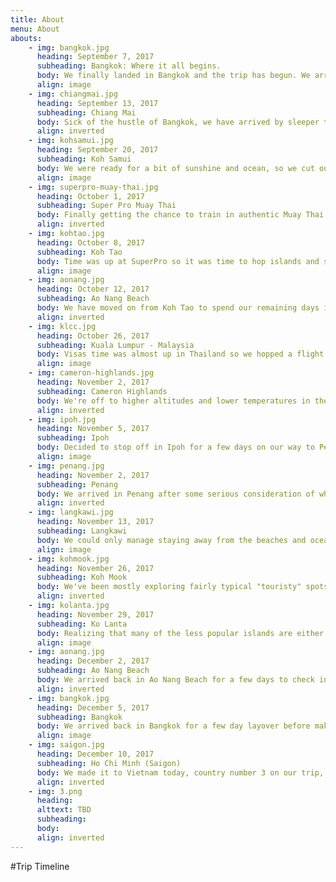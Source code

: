 ```yaml
---
title: About
menu: About
abouts:
    - img: bangkok.jpg
      heading: September 7, 2017
      subheading: Bangkok: Where it all begins.
      body: We finally landed in Bangkok and the trip has begun. We arrived without a plan and with nothing more than backpacks on our backs and some money in our pockets.
      align: image
    - img: chiangmai.jpg
      heading: September 13, 2017
      subheading: Chiang Mai
      body: Sick of the hustle of Bangkok, we have arrived by sleeper train in Chiang Mai for some good ol' fashion relaxing.
      align: inverted
    - img: kohsamui.jpg
      heading: September 20, 2017
      subheading: Koh Samui
      body: We were ready for a bit of sunshine and ocean, so we cut our time in Chiang Mai short and hit the islands!
      align: image
    - img: superpro-muay-thai.jpg
      heading: October 1, 2017
      subheading: Super Pro Muay Thai
      body: Finally getting the chance to train in authentic Muay Thai! Only for a week this time around though.
      align: inverted
    - img: kohtao.jpg
      heading: October 8, 2017
      subheading: Koh Tao
      body: Time was up at SuperPro so it was time to hop islands and see what life is like on the Island of Turtles.
      align: image
    - img: aonang.jpg
      heading: October 12, 2017
      subheading: Ao Nang Beach
      body: We have moved on from Koh Tao to spend our remaining days in Ao Nang beach before we leave for Malaysia.
      align: inverted
    - img: klcc.jpg
      heading: October 26, 2017
      subheading: Kuala Lumpur - Malaysia
      body: Visas time was almost up in Thailand so we hopped a flight across the border to see Malaysia. First stop, Kuala Lumpur!
      align: image   
    - img: cameron-highlands.jpg
      heading: November 2, 2017
      subheading: Cameron Highlands
      body: We're off to higher altitudes and lower temperatures in the Cameron Highlands. This mountainous region is home to valleys of tea plantations and farms as far as the eye can see.
      align: inverted
    - img: ipoh.jpg
      heading: November 5, 2017
      subheading: Ipoh
      body: Decided to stop off in Ipoh for a few days on our way to Penang. Cameron Highlands left us wanting to see more of Malaysias landscape and nature and we're hoping to get our fill here before hitting the next city.
      align: image
    - img: penang.jpg
      heading: November 2, 2017
      subheading: Penang
      body: We arrived in Penang after some serious consideration of whether to postpone our visit due to the major flooding in the region. We are staying in Georgetown and thankfully this area has recovered well.
      align: inverted
    - img: langkawi.jpg
      heading: November 13, 2017
      subheading: Langkawi
      body: We could only manage staying away from the beaches and ocean for so long. We have landed in Langkawi and are loving being back with the sun, sand, and water. The really cheap beers don't hurt either :)
      align: image
    - img: kohmook.jpg
      heading: November 26, 2017
      subheading: Koh Mook
      body: We've been mostly exploring fairly typical "touristy" spots on our trip with plenty of luxuries and decided that it was time to do some island hopping to the less popular islands of Thailand and get a better feel for the real island life. We're staying in small bungalows near the beach for $10/night.
      align: inverted
    - img: kolanta.jpg
      heading: November 29, 2017
      subheading: Ko Lanta
      body: Realizing that many of the less popular islands are either nearly impossible to get to or are only resort islands and insanely expensive, we have decided just to travel to Ko Lanta for a few days on our way North back to Bangkok before flying to Vietnam.
      align: image
    - img: aonang.jpg
      heading: December 2, 2017
      subheading: Ao Nang Beach
      body: We arrived back in Ao Nang Beach for a few days to check in on our favorite restaurant and to spend a little bit of beach time before a flight from Krabi to Bangkok.
      align: inverted
    - img: bangkok.jpg
      heading: December 5, 2017
      subheading: Bangkok
      body: We arrived back in Bangkok for a few day layover before making our trip to country number 3... Vietnam! It's much less overwhelming a second time around!
      align: image
    - img: saigon.jpg
      heading: December 10, 2017
      subheading: Ho Chi Minh (Saigon)
      body: We made it to Vietnam today, country number 3 on our trip, and will meet up with our old University roommate who is over here teaching English.
      align: inverted
    - img: 3.png
      heading:
      alttext: TBD
      subheading:
      body:
      align: inverted       
---
```


#Trip Timeline
